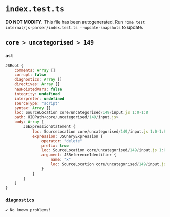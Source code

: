 # `index.test.ts`

**DO NOT MODIFY**. This file has been autogenerated. Run `rome test internal/js-parser/index.test.ts --update-snapshots` to update.

## `core > uncategorised > 149`

### `ast`

```javascript
JSRoot {
	comments: Array []
	corrupt: false
	diagnostics: Array []
	directives: Array []
	hasHoistedVars: false
	integrity: undefined
	interpreter: undefined
	sourceType: "script"
	syntax: Array []
	loc: SourceLocation core/uncategorised/149/input.js 1:0-1:8
	path: UIDPath<core/uncategorised/149/input.js>
	body: Array [
		JSExpressionStatement {
			loc: SourceLocation core/uncategorised/149/input.js 1:0-1:8
			expression: JSUnaryExpression {
				operator: "delete"
				prefix: true
				loc: SourceLocation core/uncategorised/149/input.js 1:0-1:8
				argument: JSReferenceIdentifier {
					name: "x"
					loc: SourceLocation core/uncategorised/149/input.js 1:7-1:8 (x)
				}
			}
		}
	]
}
```

### `diagnostics`

```
✔ No known problems!

```
